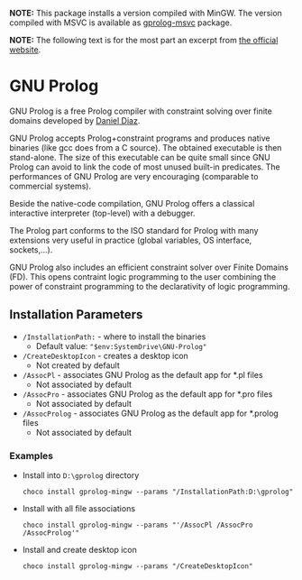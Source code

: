 

**NOTE:** This package installs a version compiled with MinGW. The version compiled with MSVC is available as [gprolog-msvc](https://community.chocolatey.org/packages/gprolog-msvc) package.

**NOTE:** The following text is for the most part an excerpt from [the official website](http://www.gprolog.org).

# GNU Prolog

GNU Prolog is a free Prolog compiler with constraint solving over finite domains developed by [Daniel Diaz](https://cri-dist.univ-paris1.fr/diaz).

GNU Prolog accepts Prolog+constraint programs and produces native binaries (like gcc does from a C source). The obtained executable is then stand-alone. The size of this executable can be quite small since GNU Prolog can avoid to link the code of most unused built-in predicates. The performances of GNU Prolog are very encouraging (comparable to commercial systems).

Beside the native-code compilation, GNU Prolog offers a classical interactive interpreter (top-level) with a debugger.

The Prolog part conforms to the ISO standard for Prolog with many extensions very useful in practice (global variables, OS interface, sockets,...).

GNU Prolog also includes an efficient constraint solver over Finite Domains (FD). This opens contraint logic programming to the user combining the power of constraint programming to the declarativity of logic programming.

## Installation Parameters
* `/InstallationPath:` - where to install the binaries
    - Default value: `"$env:SystemDrive\GNU-Prolog"`
* `/CreateDesktopIcon` - creates a desktop icon
    - Not created by default
* `/AssocPl` - associates GNU Prolog as the default app for *.pl files
    - Not associated by default
* `/AssocPro` - associates GNU Prolog as the default app for *.pro files
    - Not associated by default
* `/AssocProlog` - associates GNU Prolog as the default app for *.prolog files
    - Not associated by default

### Examples
* Install into `D:\gprolog` directory
    ```
    choco install gprolog-mingw --params "/InstallationPath:D:\gprolog"
    ```
* Install with all file associations
    ```
    choco install gprolog-mingw --params "'/AssocPl /AssocPro /AssocProlog'"
    ```
* Install and create desktop icon
   ```
   choco install gprolog-mingw --params "/CreateDesktopIcon"
   ```
   